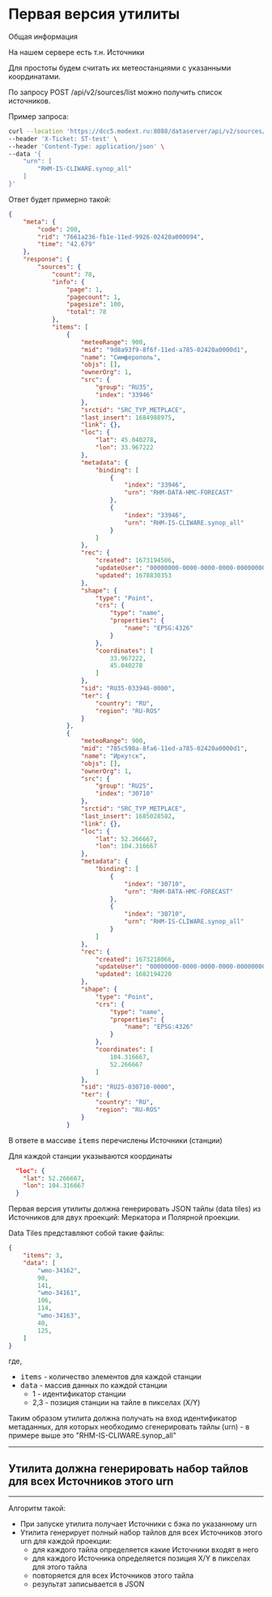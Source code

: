 # Первая версия утилиты

Общая информация

На нашем сервере есть т.н. Источники

Для простоты будем считать их метеостанциями с указанными координатами.

По запросу POST /api/v2/sources/list можно получить список источников.

Пример запроса:

```bash
curl --location 'https://dcc5.modext.ru:8088/dataserver/api/v2/sources/list' \
--header 'X-Ticket: ST-test' \
--header 'Content-Type: application/json' \
--data '{
    "urn": [
        "RHM-IS-CLIWARE.synop_all"
    ]
}'
```

Ответ будет примерно такой:
```json
{
    "meta": {
        "code": 200,
        "rid": "7661a236-fb1e-11ed-9926-02420a000094",
        "time": "42.679"
    },
    "response": {
        "sources": {
            "count": 78,
            "info": {
                "page": 1,
                "pagecount": 1,
                "pagesize": 100,
                "total": 78
            },
            "items": [
                {
                    "meteoRange": 900,
                    "mid": "9d8a93f9-8f6f-11ed-a785-02420a0000d1",
                    "name": "Симферополь",
                    "objs": [],
                    "ownerOrg": 1,
                    "src": {
                        "group": "RU35",
                        "index": "33946"
                    },
                    "srctid": "SRC_TYP_METPLACE",
                    "last_insert": 1684988975,
                    "link": {},
                    "loc": {
                        "lat": 45.040278,
                        "lon": 33.967222
                    },
                    "metadata": {
                        "binding": [
                            {
                                "index": "33946",
                                "urn": "RHM-DATA-HMC-FORECAST"
                            },
                            {
                                "index": "33946",
                                "urn": "RHM-IS-CLIWARE.synop_all"
                            }
                        ]
                    },
                    "rec": {
                        "created": 1673194506,
                        "updateUser": "00000000-0000-0000-0000-000000000000",
                        "updated": 1678830353
                    },
                    "shape": {
                        "type": "Point",
                        "crs": {
                            "type": "name",
                            "properties": {
                                "name": "EPSG:4326"
                            }
                        },
                        "coordinates": [
                            33.967222,
                            45.040278
                        ]
                    },
                    "sid": "RU35-033946-0000",
                    "ter": {
                        "country": "RU",
                        "region": "RU-ROS"
                    }
                },
                {
                    "meteoRange": 900,
                    "mid": "785c598a-8fa6-11ed-a785-02420a0000d1",
                    "name": "Иркутск",
                    "objs": [],
                    "ownerOrg": 1,
                    "src": {
                        "group": "RU25",
                        "index": "30710"
                    },
                    "srctid": "SRC_TYP_METPLACE",
                    "last_insert": 1685028582,
                    "link": {},
                    "loc": {
                        "lat": 52.266667,
                        "lon": 104.316667
                    },
                    "metadata": {
                        "binding": [
                            {
                                "index": "30710",
                                "urn": "RHM-DATA-HMC-FORECAST"
                            },
                            {
                                "index": "30710",
                                "urn": "RHM-IS-CLIWARE.synop_all"
                            }
                        ]
                    },
                    "rec": {
                        "created": 1673218066,
                        "updateUser": "00000000-0000-0000-0000-000000000000",
                        "updated": 1682194220
                    },
                    "shape": {
                        "type": "Point",
                        "crs": {
                            "type": "name",
                            "properties": {
                                "name": "EPSG:4326"
                            }
                        },
                        "coordinates": [
                            104.316667,
                            52.266667
                        ]
                    },
                    "sid": "RU25-030710-0000",
                    "ter": {
                        "country": "RU",
                        "region": "RU-ROS"
                    }
                }
```

В ответе в массиве <kbd>items</kbd> перечислены Источники (станции)

Для каждой станции указываются координаты
```json
  "loc": {
    "lat": 52.266667,
    "lon": 104.316667
  }
```

Первая версия утилиты должна генерировать JSON тайлы (data tiles) из Источников для двух проекций: Меркатора и Полярной проекции.

Data Tiles представляют собой такие файлы:

```json
{
    "items": 3,
    "data": [
        "wmo-34162",
        90,
        141,
        "wmo-34161",
        106,
        114,
        "wmo-34163",
        40,
        125,
    ]
}
```
где,</br>
- <kbd>items</kbd> - количество элементов для каждой станции</br>
- <kbd>data</kbd> - массив данных по каждой станции</br>
    - 1 - идентификатор станции
    - 2,3 - позиция станции на тайле в пикселах (X/Y)

Таким образом утилита должна получать на вход идентификатор метаданных, для которых необходимо сгенерировать тайлы (urn) - в примере выше это "RHM-IS-CLIWARE.synop_all"
</br>

---

## Утилита должна генерировать набор тайлов для всех Источников этого urn

---

Алгоритм такой:

- При запуске утилита получает Источники с бэка по указанному urn
- Утилита генерирует полный набор тайлов для всех Источников этого urn для каждой проекции:
  - для каждого тайла определяется какие Источники входят в него
  - для каждого Источника определяется позиция X/Y в пикселах для этого тайла
  - повторяется для всех Источников этого тайла
  - результат записывается в JSON
